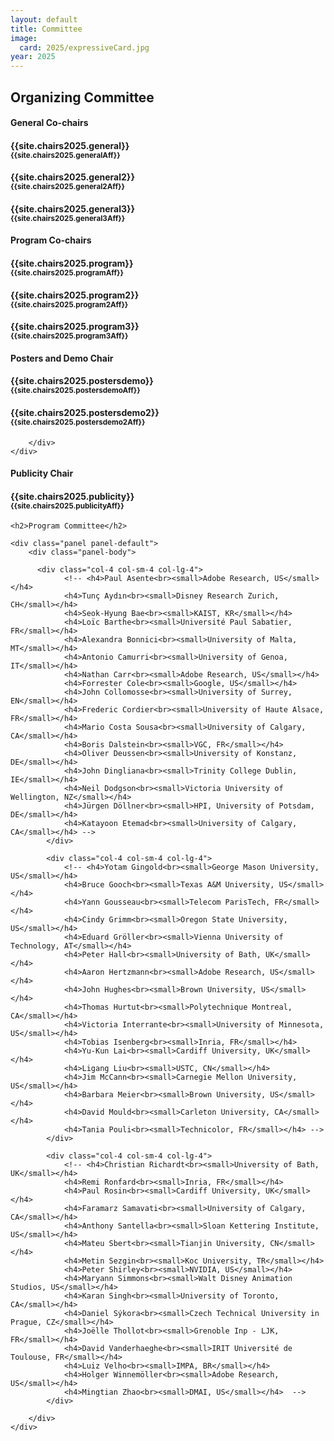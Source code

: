 ```yaml
---
layout: default
title: Committee
image:
  card: 2025/expressiveCard.jpg
year: 2025
---
```


<h2>Organizing Committee</h2>

<div class="col-12 col-sm-12 col-lg-12">

<div class="col-8 col-sm-8 col-lg-4">
	<div class="panel panel-default">
		<div class="panel-heading">
			<h4 class="panel-title">General Co-chairs</h4>
		</div>
		<div class="panel-body">
			<h4>{{site.chairs2025.general}}<br><small>{{site.chairs2025.generalAff}}</small></h4>
			<h4>{{site.chairs2025.general2}}<br><small>{{site.chairs2025.general2Aff}}</small></h4>
			<h4>{{site.chairs2025.general3}}<br><small>{{site.chairs2025.general3Aff}}</small></h4>
		</div>
	</div>
</div>

<div class="col-8 col-sm-8 col-lg-4">
	<div class="panel panel-default">
		<div class="panel-heading">
			<h4 class="panel-title">Program Co-chairs</h4>
		</div>
		<div class="panel-body">
			<h4>{{site.chairs2025.program}}<br><small>{{site.chairs2025.programAff}}</small></h4>
			<h4>{{site.chairs2025.program2}}<br><small>{{site.chairs2025.program2Aff}}</small></h4>
			<h4>{{site.chairs2025.program3}}<br><small>{{site.chairs2025.program3Aff}}</small></h4>
		</div>
	</div>
</div>
<div class="col-8 col-sm-8 col-lg-4">
	<div class="panel panel-default">
		<div class="panel-heading">
			<h4 class="panel-title">Posters and Demo Chair</h4>
		</div>
		<div class="panel-body">
			<h4>{{site.chairs2025.postersdemo}}<br><small>{{site.chairs2025.postersdemoAff}}</small></h4>
			<h4>{{site.chairs2025.postersdemo2}}<br><small>{{site.chairs2025.postersdemo2Aff}}</small></h4>

		</div>
	</div>
</div>
<!-- <div class="col-8 col-sm-8 col-lg-4">
	<div class="panel panel-default">
		<div class="panel-heading">
			<h4 class="panel-title">Arts Program Co-chairs</h4>
		</div>
		<div class="panel-body">
			<h4>{{site.chairs2025.art}}<br><small>{{site.chairs2025.artAff}}</small></h4>
			<h4>{{site.chairs2025.art2}}<br><small>{{site.chairs2025.art2Aff}}</small></h4>
		</div>
	</div>
</div> -->

</div>

<div class="col-12 col-sm-12 col-lg-12">



<div class="col-8 col-sm-8 col-lg-4">
	<div class="panel panel-default">
		<div class="panel-heading">
			<h4 class="panel-title">Publicity Chair</h4>
		</div>
		<div class="panel-body">
			<h4>{{site.chairs2025.publicity}}<br><small>{{site.chairs2025.publicityAff}}</small></h4>
		</div>
	</div>
</div>

</div>

<div class="col-12 col-sm-12 col-lg-12">

	<h2>Program Committee</h2>
	
	<div class="panel panel-default">
		<div class="panel-body">

		  <div class="col-4 col-sm-4 col-lg-4">
				<!-- <h4>Paul Asente<br><small>Adobe Research, US</small></h4>
				<h4>Tunç Aydın<br><small>Disney Research Zurich, CH</small></h4>
				<h4>Seok-Hyung Bae<br><small>KAIST, KR</small></h4>
				<h4>Loïc Barthe<br><small>Université Paul Sabatier, FR</small></h4>
				<h4>Alexandra Bonnici<br><small>University of Malta, MT</small></h4>
				<h4>Antonio Camurri<br><small>University of Genoa, IT</small></h4>
				<h4>Nathan Carr<br><small>Adobe Research, US</small></h4>
				<h4>Forrester Cole<br><small>Google, US</small></h4>
				<h4>John Collomosse<br><small>University of Surrey, EN</small></h4>
				<h4>Frederic Cordier<br><small>University of Haute Alsace, FR</small></h4>
				<h4>Mario Costa Sousa<br><small>University of Calgary, CA</small></h4>
				<h4>Boris Dalstein<br><small>VGC, FR</small></h4>
				<h4>Oliver Deussen<br><small>University of Konstanz, DE</small></h4>
				<h4>John Dingliana<br><small>Trinity College Dublin, IE</small></h4>
				<h4>Neil Dodgson<br><small>Victoria University of Wellington, NZ</small></h4>
				<h4>Jürgen Döllner<br><small>HPI, University of Potsdam, DE</small></h4>
				<h4>Katayoon Etemad<br><small>University of Calgary, CA</small></h4> -->
			</div>

			<div class="col-4 col-sm-4 col-lg-4">
				<!-- <h4>Yotam Gingold<br><small>George Mason University, US</small></h4>
				<h4>Bruce Gooch<br><small>Texas A&M University, US</small></h4>
				<h4>Yann Gousseau<br><small>Telecom ParisTech, FR</small></h4>
				<h4>Cindy Grimm<br><small>Oregon State University, US</small></h4>
				<h4>Eduard Gröller<br><small>Vienna University of Technology, AT</small></h4>
				<h4>Peter Hall<br><small>University of Bath, UK</small></h4>
				<h4>Aaron Hertzmann<br><small>Adobe Research, US</small></h4>
				<h4>John Hughes<br><small>Brown University, US</small></h4>
				<h4>Thomas Hurtut<br><small>Polytechnique Montreal, CA</small></h4>
				<h4>Victoria Interrante<br><small>University of Minnesota, US</small></h4>
				<h4>Tobias Isenberg<br><small>Inria, FR</small></h4>
				<h4>Yu-Kun Lai<br><small>Cardiff University, UK</small></h4>
				<h4>Ligang Liu<br><small>USTC, CN</small></h4>
			    <h4>Jim McCann<br><small>Carnegie Mellon University, US</small></h4>
				<h4>Barbara Meier<br><small>Brown University, US</small></h4>
				<h4>David Mould<br><small>Carleton University, CA</small></h4>
				<h4>Tania Pouli<br><small>Technicolor, FR</small></h4> -->
			</div>

			<div class="col-4 col-sm-4 col-lg-4">
				<!-- <h4>Christian Richardt<br><small>University of Bath, UK</small></h4>
				<h4>Remi Ronfard<br><small>Inria, FR</small></h4>
				<h4>Paul Rosin<br><small>Cardiff University, UK</small></h4>
				<h4>Faramarz Samavati<br><small>University of Calgary, CA</small></h4>
				<h4>Anthony Santella<br><small>Sloan Kettering Institute, US</small></h4>
				<h4>Mateu Sbert<br><small>Tianjin University, CN</small></h4>
				<h4>Metin Sezgin<br><small>Koc University, TR</small></h4>
				<h4>Peter Shirley<br><small>NVIDIA, US</small></h4>
				<h4>Maryann Simmons<br><small>Walt Disney Animation Studios, US</small></h4>
				<h4>Karan Singh<br><small>University of Toronto, CA</small></h4>
				<h4>Daniel Sýkora<br><small>Czech Technical University in Prague, CZ</small></h4>
				<h4>Joëlle Thollot<br><small>Grenoble Inp - LJK, FR</small></h4>
				<h4>David Vanderhaeghe<br><small>IRIT Université de Toulouse, FR</small></h4>
				<h4>Luiz Velho<br><small>IMPA, BR</small></h4>
				<h4>Holger Winnemöller<br><small>Adobe Research, US</small></h4>
				<h4>Mingtian Zhao<br><small>DMAI, US</small></h4>  -->
			</div>

		</div>
	</div>

</div>
